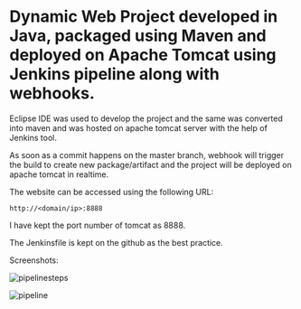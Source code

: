 
# Dynamic Web Project developed in Java, packaged using Maven and deployed on Apache Tomcat using Jenkins pipeline along with webhooks.

Eclipse IDE was used to develop the project and the same was converted into maven and was hosted on apache tomcat server with the help of Jenkins tool.

As soon as a commit happens on the master branch, webhook will trigger the build to create new package/artifact and the project will be deployed on apache tomcat in realtime.

The website can be accessed using the following URL:

```
http://<domain/ip>:8888
```
I have kept the port number of tomcat as 8888.

The Jenkinsfile is kept on the github as the best practice. 

Screenshots:

![pipelinesteps](https://user-images.githubusercontent.com/35907619/231505237-8f26b173-7b8e-4f06-85f8-99b41136fef6.png)

![pipeline](https://user-images.githubusercontent.com/35907619/231505304-4c564fa8-d114-46dd-b260-116be4283f4a.jpg)




